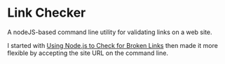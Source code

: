 # Link Checker

A nodeJS-based command line utility for validating links on a web site.

I started with [Using Node.js to Check for Broken Links](https://www.seancdavis.com/posts/using-nodejs-to-check-for-broken-links/) then made it more flexible by accepting the site URL on the command line.
